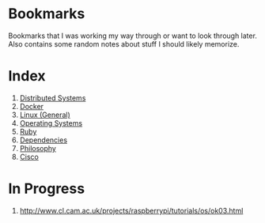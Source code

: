 # Bookmarks

Bookmarks that I was working my way through or want to look through later. Also contains some random notes about stuff I should likely memorize.

Index
=====

1. [Distributed Systems](src/Distributed_Systems.md)
2. [Docker](src/Docker.md)
3. [Linux (General)](src/Linux.md)
4. [Operating Systems](src/OS.md)
5. [Ruby](src/Ruby.md)
6. [Dependencies](src/Dependencies.md)
7. [Philosophy](src/Philosophy.md)
7. [Cisco](src/Cisco.md)

In Progress
===========

1. http://www.cl.cam.ac.uk/projects/raspberrypi/tutorials/os/ok03.html
